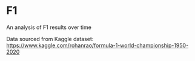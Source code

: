 # F1
An analysis of F1 results over time

Data sourced from Kaggle dataset: https://www.kaggle.com/rohanrao/formula-1-world-championship-1950-2020
